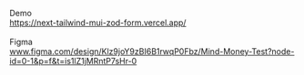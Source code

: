 Demo
<br />
https://next-tailwind-mui-zod-form.vercel.app/
<br />
<br />
Figma
<br />
www.figma.com/design/Klz9joY9zBI6B1rwqP0Fbz/Mind-Money-Test?node-id=0-1&p=f&t=is1lZ1jMRntP7sHr-0
 
 
